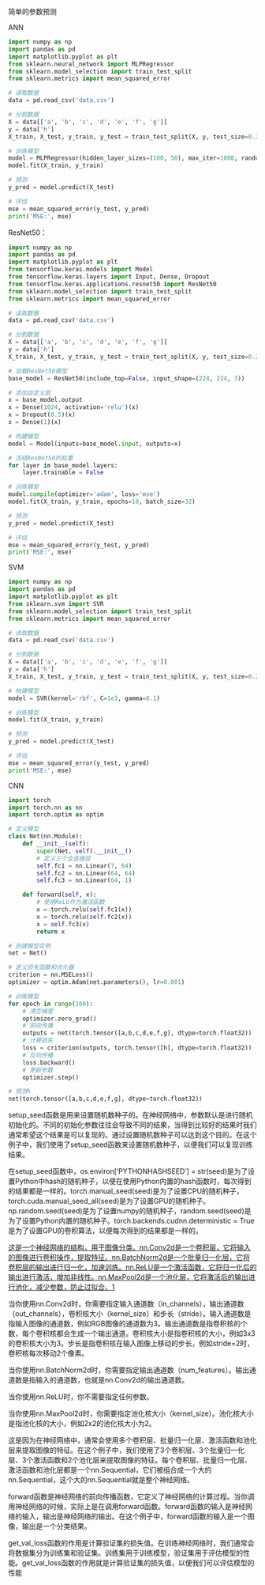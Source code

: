 简单的参数预测

ANN

```python
import numpy as np
import pandas as pd
import matplotlib.pyplot as plt
from sklearn.neural_network import MLPRegressor
from sklearn.model_selection import train_test_split
from sklearn.metrics import mean_squared_error

# 读取数据
data = pd.read_csv('data.csv')

# 分割数据
X = data[['a', 'b', 'c', 'd', 'e', 'f', 'g']]
y = data['h']
X_train, X_test, y_train, y_test = train_test_split(X, y, test_size=0.2, random_state=42)

# 训练模型
model = MLPRegressor(hidden_layer_sizes=(100, 50), max_iter=1000, random_state=42)
model.fit(X_train, y_train)

# 预测
y_pred = model.predict(X_test)

# 评估
mse = mean_squared_error(y_test, y_pred)
print('MSE:', mse)
```



ResNet50：

```python
import numpy as np
import pandas as pd
import matplotlib.pyplot as plt
from tensorflow.keras.models import Model
from tensorflow.keras.layers import Input, Dense, Dropout
from tensorflow.keras.applications.resnet50 import ResNet50
from sklearn.model_selection import train_test_split
from sklearn.metrics import mean_squared_error

# 读取数据
data = pd.read_csv('data.csv')

# 分割数据
X = data[['a', 'b', 'c', 'd', 'e', 'f', 'g']]
y = data['h']
X_train, X_test, y_train, y_test = train_test_split(X, y, test_size=0.2, random_state=42)

# 加载ResNet50模型
base_model = ResNet50(include_top=False, input_shape=(224, 224, 3))

# 添加自定义层
x = base_model.output
x = Dense(1024, activation='relu')(x)
x = Dropout(0.5)(x)
x = Dense(1)(x)

# 构建模型
model = Model(inputs=base_model.input, outputs=x)

# 冻结ResNet50的权重
for layer in base_model.layers:
    layer.trainable = False

# 训练模型
model.compile(optimizer='adam', loss='mse')
model.fit(X_train, y_train, epochs=10, batch_size=32)

# 预测
y_pred = model.predict(X_test)

# 评估
mse = mean_squared_error(y_test, y_pred)
print('MSE:', mse)
```



SVM

```python
import numpy as np
import pandas as pd
import matplotlib.pyplot as plt
from sklearn.svm import SVR
from sklearn.model_selection import train_test_split
from sklearn.metrics import mean_squared_error

# 读取数据
data = pd.read_csv('data.csv')

# 分割数据
X = data[['a', 'b', 'c', 'd', 'e', 'f', 'g']]
y = data['h']
X_train, X_test, y_train, y_test = train_test_split(X, y, test_size=0.2, random_state=42)

# 构建模型
model = SVR(kernel='rbf', C=1e3, gamma=0.1)

# 训练模型
model.fit(X_train, y_train)

# 预测
y_pred = model.predict(X_test)

# 评估
mse = mean_squared_error(y_test, y_pred)
print('MSE:', mse)
```



CNN

```python
import torch
import torch.nn as nn
import torch.optim as optim

# 定义模型
class Net(nn.Module):
    def __init__(self):
        super(Net, self).__init__()
        # 定义三个全连接层
        self.fc1 = nn.Linear(7, 64)
        self.fc2 = nn.Linear(64, 64)
        self.fc3 = nn.Linear(64, 1)

    def forward(self, x):
        # 使用ReLU作为激活函数
        x = torch.relu(self.fc1(x))
        x = torch.relu(self.fc2(x))
        x = self.fc3(x)
        return x

# 创建模型实例
net = Net()

# 定义损失函数和优化器
criterion = nn.MSELoss()
optimizer = optim.Adam(net.parameters(), lr=0.001)

# 训练模型
for epoch in range(100):
    # 清空梯度
    optimizer.zero_grad()
    # 前向传播
    outputs = net(torch.tensor([a,b,c,d,e,f,g], dtype=torch.float32))
    # 计算损失
    loss = criterion(outputs, torch.tensor([h], dtype=torch.float32))
    # 反向传播
    loss.backward()
    # 更新参数
    optimizer.step()

# 预测h
net(torch.tensor([a,b,c,d,e,f,g], dtype=torch.float32))
```



setup_seed函数是用来设置随机数种子的。在神经网络中，参数默认是进行随机初始化的。不同的初始化参数往往会导致不同的结果，当得到比较好的结果时我们通常希望这个结果是可以复现的。通过设置随机数种子可以达到这个目的。在这个例子中，我们使用了setup_seed函数来设置随机数种子，以便我们可以复现训练结果。

在setup_seed函数中，os.environ[‘PYTHONHASHSEED’] = str(seed)是为了设置Python中hash的随机种子，以便在使用Python内置的hash函数时，每次得到的结果都是一样的。torch.manual_seed(seed)是为了设置CPU的随机种子，torch.cuda.manual_seed_all(seed)是为了设置GPU的随机种子。np.random.seed(seed)是为了设置numpy的随机种子，random.seed(seed)是为了设置Python内置的随机种子。torch.backends.cudnn.deterministic = True是为了设置GPU的卷积算法，以便每次得到的结果都是一样的。

[这是一个神经网络的结构，用于图像分类。nn.Conv2d是一个卷积层，它将输入的图像进行卷积操作，提取特征。nn.BatchNorm2d是一个批量归一化层，它将卷积层的输出进行归一化，加速训练。nn.ReLU是一个激活函数，它将归一化后的输出进行激活，增加非线性。nn.MaxPool2d是一个池化层，它将激活后的输出进行池化，减少参数，防止过拟合。](https://blog.csdn.net/qq_42079689/article/details/102642610)[1](https://blog.csdn.net/qq_42079689/article/details/102642610)

当你使用nn.Conv2d时，你需要指定输入通道数（in_channels），输出通道数（out_channels），卷积核大小（kernel_size）和步长（stride）。输入通道数是指输入图像的通道数，例如RGB图像的通道数为3。输出通道数是指卷积核的个数，每个卷积核都会生成一个输出通道。卷积核大小是指卷积核的大小，例如3x3的卷积核大小为3。步长是指卷积核在输入图像上移动的步长，例如stride=2时，卷积核每次移动2个像素。

当你使用nn.BatchNorm2d时，你需要指定输出通道数（num_features）。输出通道数是指输入的通道数，也就是nn.Conv2d的输出通道数。

当你使用nn.ReLU时，你不需要指定任何参数。

当你使用nn.MaxPool2d时，你需要指定池化核大小（kernel_size）。池化核大小是指池化核的大小，例如2x2的池化核大小为2。

这是因为在神经网络中，通常会使用多个卷积层、批量归一化层、激活函数和池化层来提取图像的特征。在这个例子中，我们使用了3个卷积层、3个批量归一化层、3个激活函数和2个池化层来提取图像的特征。每个卷积层、批量归一化层、激活函数和池化层都是一个nn.Sequential，它们被组合成一个大的nn.Sequential，这个大的nn.Sequential就是整个神经网络。

forward函数是神经网络的前向传播函数，它定义了神经网络的计算过程。当你调用神经网络的时候，实际上是在调用forward函数。forward函数的输入是神经网络的输入，输出是神经网络的输出。在这个例子中，forward函数的输入是一个图像，输出是一个分类结果。

get_val_loss函数的作用是计算验证集的损失值。在训练神经网络时，我们通常会将数据集分为训练集和验证集。训练集用于训练模型，验证集用于评估模型的性能。get_val_loss函数的作用就是计算验证集的损失值，以便我们可以评估模型的性能



